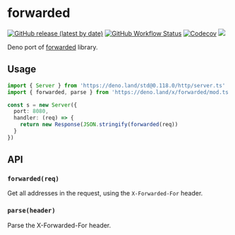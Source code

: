 # forwarded

[![GitHub release (latest by date)][releases]][releases-page] [![GitHub Workflow Status][gh-actions-img]][github-actions]
[![Codecov][codecov-badge]][codecov] [![][docs-badge]][docs]

Deno port of [forwarded](https://github.com/jshttp/forwarded/) library.

## Usage

```ts
import { Server } from 'https://deno.land/std@0.118.0/http/server.ts'
import { forwarded, parse } from 'https://deno.land/x/forwarded/mod.ts'

const s = new Server({
  port: 8080,
  handler: (req) => {
    return new Response(JSON.stringify(forwarded(req))
  }
})
```

## API

### `forwarded(req)`

Get all addresses in the request, using the `X-Forwarded-For` header.

### `parse(header)`

Parse the X-Forwarded-For header.

[releases]: https://img.shields.io/github/v/release/deno-libs/forwarded?style=flat-square
[docs-badge]: https://img.shields.io/github/v/release/deno-libs/forwarded?color=yellow&label=Documentation&logo=deno&style=flat-square
[docs]: https://doc.deno.land/https/deno.land/x/forwarded/mod.ts
[releases-page]: https://github.com/deno-libs/forwarded/releases
[gh-actions-img]: https://img.shields.io/github/workflow/status/deno-libs/forwarded/CI?style=flat-square
[codecov]: https://codecov.io/gh/deno-libs/forwarded
[github-actions]: https://github.com/deno-libs/forwarded/actions
[codecov-badge]: https://img.shields.io/codecov/c/gh/deno-libs/forwarded?style=flat-square
